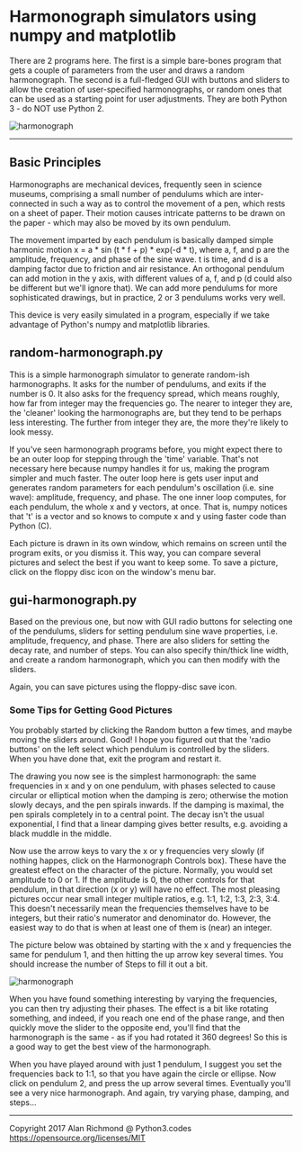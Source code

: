 # Harmonograph simulators using numpy and matplotlib

There are 2 programs here. The first is a simple bare-bones program that gets a couple of parameters from the user and draws a random harmonograph. The second is a full-fledged GUI with buttons and sliders to allow the creation of user-specified harmonographs, or random ones that can be used as a starting point for user adjustments. They are both Python 3 - do NOT use Python 2.

![harmonograph](Harmonographs/harmonograph.jpeg)

* * *
## Basic Principles

Harmonographs are mechanical devices, frequently seen in science museums, comprising a small number of pendulums which are inter-connected in such a way as to control the movement of a pen, which rests on a sheet of paper. Their motion causes intricate patterns to be drawn on the paper - which may also be moved by its own pendulum.

The movement imparted by each pendulum is basically damped simple harmonic motion x = a * sin (t * f + p) * exp(-d * t), where a, f, and p are the amplitude, frequency, and phase of the sine wave. t is time, and d is a damping factor due to friction and air resistance. An orthogonal pendulum can add motion in the y axis, with different values of a, f, and p (d could also be different but we'll ignore that). We can add more pendulums for more sophisticated drawings, but in practice, 2 or 3 pendulums works very well.

This device is very easily simulated in a program, especially if we take advantage of Python's numpy and matplotlib libraries.

## random-harmonograph.py

This is a simple harmonograph simulator to generate random-ish harmonographs. It asks for the number of pendulums, and exits if the number is 0\. It also asks for the frequency spread, which means roughly, how far from integer may the frequencies go. The nearer to integer they are, the 'cleaner' looking the harmonographs are, but they tend to be perhaps less interesting. The further from integer they are, the more they're likely to look messy.

If you've seen harmonograph programs before, you might expect there to be an outer loop for stepping through the 'time' variable. That's not necessary here because numpy handles it for us, making the program simpler and much faster. The outer loop here is gets user input and generates random parameters for each pendulum's oscillation (i.e. sine wave): amplitude, frequency, and phase. The one inner loop computes, for each pendulum, the whole x and y vectors, at once. That is, numpy notices that 't' is a vector and so knows to compute x and y using faster code than Python (C).

Each picture is drawn in its own window, which remains on screen until the program exits, or you dismiss it. This way, you can compare several pictures and select the best if you want to keep some. To save a picture, click on the floppy disc icon on the window's menu bar.

## gui-harmonograph.py

Based on the previous one, but now with GUI radio buttons for selecting one of the pendulums, sliders for setting pendulum sine wave properties, i.e. amplitude, frequency, and phase. There are also sliders for setting the decay rate, and number of steps. You can also specify thin/thick line width, and create a random harmonograph, which you can then modify with the sliders.

Again, you can save pictures using the floppy-disc save icon.

### Some Tips for Getting Good Pictures

You probably started by clicking the Random button a few times, and maybe moving the sliders around. Good! I hope you figured out that the 'radio buttons' on the left select which pendulum is controlled by the sliders. When you have done that, exit the program and restart it. 

The drawing you now see is the simplest harmonograph: the same frequencies in x and y on one pendulum, with phases selected to cause circular or elliptical motion when the damping is zero; otherwise the motion slowly decays, and the pen spirals inwards. If the damping is maximal, the pen spirals completely in to a central point. The decay isn't the usual exponential, I find that a linear damping gives better results, e.g. avoiding a black muddle in the middle.

Now use the arrow keys to vary the x or y frequencies very slowly (if nothing happes, click on the Harmonograph Controls box). These have the greatest effect on the character of the picture. Normally, you would set amplitude to 0 or 1. If the amplitude is 0, the other controls for that pendulum, in that direction (x or y) will have no effect. The most pleasing pictures occur near small integer multiple ratios, e.g. 1:1, 1:2, 1:3, 2:3, 3:4. This doesn't necessarily mean the frequencies themselves have to be integers, but their ratio's numerator and denominator do. However, the easiest way to do that is when at least one of them is (near) an integer.

The picture below was obtained by starting with the x and y frequencies the same for pendulum 1, and then hitting the up arrow key several times. You should increase the number of Steps to fill it out a bit.

![harmonograph](Harmonographs/harmonograph-3.jpeg)

When you have found something interesting by varying the frequencies, you can then try adjusting their phases. The effect is a bit like rotating something, and indeed, if you reach one end of the phase range, and then quickly move the slider to the opposite end, you'll find that the harmonograph is the same - as if you had rotated it 360 degrees! So this is a good way to get the best view of the harmonograph.

When you have played around with just 1 pendulum, I suggest you set the frequencies back to 1:1, so that you have again the circle or ellipse. Now click on pendulum 2, and press the up arrow several times. Eventually you'll see a very nice harmonograph. And again, try varying phase, damping, and steps...

* * *
Copyright 2017 Alan Richmond @ Python3.codes https://opensource.org/licenses/MIT
